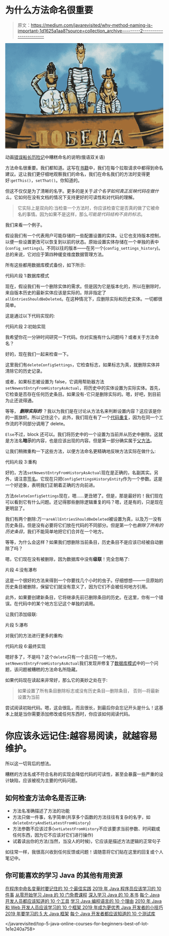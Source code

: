# 为什么方法命名很重要

> 原文：<https://medium.com/javarevisited/why-method-naming-is-important-1d1625a1aa8?source=collection_archive---------2----------------------->

![](img/fb707dacf3ccbfd964b723bc0f7056d2.png)

动画[错误船长历险记](https://en.wikipedia.org/wiki/Adventures_of_Captain_Wrongel)中糟糕命名的说明(俄语双关语)

方法命名很重要。我们都知道。这写在[书籍](https://javarevisited.blogspot.com/2017/10/clean-code-by-uncle-bob-book-review.html#axzz5jSEI4IYE)中，我们在每个拉取请求中都得到命名建议。这让我们更仔细地观察我们的命名，我们在命名我们的方法时变得更好:`getThis()`，`setThat()`。你知道的。

但这不仅仅是为了清晰的名字。更多的是关于*这个名字如何真正反映代码在做什么*，它如何在没有文档的情况下支持更好的可读性和对代码的理解。

> 它实际上是双向的:当检查一个方法时，你应该检查它是否真的做了它被命名的事情。因为如果不是这样，那么*可能是代码结构不良的标志*。

我们来看一个例子。

假设我们有一个代表用户可能存储的一些配置设置的实体。让它也支持版本控制，以便一些设置更改可以恢复到以前的状态。原始设置实体存储在一个单独的表中(`config_settings`)。不同以往的版本——在另一个(`config_settings_history`)。总的来说，它对应于第四种缓变维度数据管理方法。

所有这些都用数据库模式备份，如下所示:

代码片段 1:数据库模式

现在，假设我们有一个删除实体的需求。但是因为它是版本化的，所以在删除时，来自版本历史的最新实体应该是实际的。除非指定了`allEntriesShouldBeDeleted`。在这种情况下，应删除实际和历史实体。一切都很简单。

这是通过以下代码实现的:

代码片段 2:初始实现

我希望你花一分钟时间研究一下代码。你对实施有什么问题吗？或者关于方法命名？

好的，现在我们一起来检查一下。

这里我们有`deleteConfigSettings`，它检查标志，如果标志为真，就删除实体并清除它的历史记录。

或者，如果标志被设置为 false，它调用帮助器方法`setNewestEntryFromHistoryAsActual`，将历史中的实体设置为实际实体。首先，它检查是否存在任何历史条目。如果没有-它只是删除实际的。嗯，好吧，到目前为止还说得通。

等等， ***删除实际的*** ？我以为我们是在讨论从方法名来判断设置内容？这应该是你的一面旗帜。所以记住这个。此外，我们现在有了一个[代码重复](https://javarevisited.blogspot.com/2015/06/3-ways-to-find-duplicate-elements-in-array-java.html#axzz5zyF1CL8Y)，因为在同一个工作流的不同部分调用了 delete。

`Else`不过，block 还可以。我们将历史中的一个设置为当前并从历史中删除。这就是方法名**暗示**的内容，也是应该出现的内容。但是第一部分确实属于[父方法](http://javarevisited.blogspot.sg/2011/08/what-is-polymorphism-in-java-example.html)。

让我们稍微重构一下这些方法，以便方法命名更精确地反映方法实际在做什么:

代码片段 3:重构

好的，方法`setNewestEntryFromHistoryAsActual`现在是正确的，名副其实。另外，请注意[签名](https://www.java67.com/2012/09/what-is-rules-of-overloading-and-overriding-in-java.html)。它现在只把`ConfigSettingsHistoryEntity`作为一个参数。这是一个好迹象，表明我们正朝着正确的方向前进。

方法`deleteConfigSettings`现在，嗯……更丑陋了。但是，那是最好的！我们现在可以看到它有什么问题。还记得那些删除逻辑重复的吗？嗯，还是有的，只是现在更明显了。

我们有两个删除:万一`areAllEntriesShouldBeDeleted`被设置为真，以及万一没有历史条目。但是没有必要将它们放在代码的不同部分。但是第一个也*删除了所有的历史条目*，我们不能简单地把它们合并在一个地方。

等等，为什么会这样？如果我们想删除当前条目，历史条目不是应该已经被自动删除了吗？

嗯，它们现在没有被删除，因为数据库中没有**级联**！完全忽略了:

片段 4:没有瀑布

这是一个很好的方法来得到一个你要找几个小时的虫子。仔细想想——一旦原始的历史条目被删除，保留它们就没有意义了，因为它们不会被任何地方引用。

此外，如果要创建新条目，它将继承先前已删除条目的历史。在这里，你有一个错误。在代码中的某个地方忘记这个单独的调用。

让我们添加级联:

片段 5:瀑布

对我们的方法进行更多的重构:

代码片段 6:最终实现

嗯好多了，不是吗？这个`delete`只有一个且只在一个地方。`setNewestEntryFromHistoryAsActual`我们发现并修复了[数据库模式](https://javarevisited.blogspot.com/2018/05/top-5-sql-and-database-courses-to-learn-online.html)中的一个问题，该问题被糟糕的方法命名所隐藏。

如果代码现在读起来非常好，那么它的美妙之处在于:

> 如果设置了所有条目删除标志或没有历史条目—删除条目，
> 否则—将最新设置为当前

尝试阅读初始代码。嗯，这会很乱，而且很长，到最后你会忘记开头是什么！这基本上就是当你需要添加修改或任何东西时，你应该如何阅读代码。

# 你应该永远记住:越容易阅读，就越容易维护。

所以这一切背后的想法。

糟糕的方法名或不符合名称的实现会降低代码的可读性，甚至会暴露一些严重的设计缺陷，应该被视为主要的代码问题。

## 如何检查方法命名是否正确:

*   方法名准确描述了方法的功能
*   方法只做一件事，名字简单(共享多个函数的方法往往有复杂的名字，如`deleteEntryAndSetLatestFromHistory`)
*   方法参数不应该过多(`setLatestFromHistory`不应该要求当前参数、时间戳或任何东西，因为它不应该对它们进行操作)
*   试着读出你的方法(当然，当没人的时候)，它应该是描述方法逻辑的正常句子

如往常一样，我很高兴收到任何反馈或问题！请随意将它们贴在这里的回复或个人笔记中。

## 你可能喜欢的学习 Java 的其他有用资源

[在程序中命名变量时要记住的 10 个最佳实践](http://javarevisited.blogspot.sg/2014/10/10-java-best-practices-to-name-variables-methods-classes-packages.html#axzz5Bwn8nSNW)
[2019 年 Java 程序员应该学习的 10 件事](https://javarevisited.blogspot.com/2017/12/10-things-java-programmers-should-learn.html#axzz5atl0BngO)
[从零开始学习 Java 的 10 门免费课程](http://www.java67.com/2018/08/top-10-free-java-courses-for-beginners-experienced-developers.html)
[深入学习 Java 的 10 本书](https://medium.freecodecamp.org/must-read-books-to-learn-java-programming-327a3768ea2f)
[每个 Java 开发人员都应该知道的 10 个工具](http://www.java67.com/2018/04/10-tools-java-developers-should-learn.html)
[学习 Java 编程语言的 10 个理由](http://javarevisited.blogspot.sg/2013/04/10-reasons-to-learn-java-programming.html)
[2010 年 Java 和 Web 开发人员应该学习的 10 个框架 2019 年成为更优秀 Java 开发者的小技巧](http://javarevisited.blogspot.sg/2018/01/10-frameworks-java-and-web-developers-should-learn.html)
[2019 年要学习的 5 大 Java 框架](http://javarevisited.blogspot.sg/2018/04/top-5-java-frameworks-to-learn-in-2018_27.html)
[每个 Java 开发者都应该知道的 10 个测试库](https://javarevisited.blogspot.sg/2018/01/10-unit-testing-and-integration-tools-for-java-programmers.html)

</javarevisited/top-5-java-online-courses-for-beginners-best-of-lot-1e1e240a758> 
